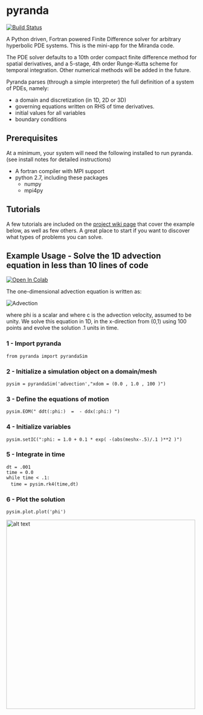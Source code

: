 # pyranda
[![Build Status](https://github.com/LLNL/pyranda/actions/workflows/regression-tests.yaml/badge.svg)](https://github.com/LLNL/pyranda/actions)

A Python driven, Fortran powered Finite Difference solver for arbitrary hyperbolic PDE systems.  This is the mini-app for the Miranda code.

The PDE solver defaults to a 10th order compact finite difference method for spatial derivatives, and a 5-stage, 4th order Runge-Kutta scheme for temporal integration.  Other numerical methods will be added in the future.
  
Pyranda parses (through a simple interpreter) the full definition of a system of PDEs, namely:
  - a domain and discretization (in 1D, 2D or 3D)
  - governing equations written on RHS of time derivatives.
  - initial values for all variables
  - boundary conditions



## Prerequisites
At a minimum, your system will need the following installed to run pyranda. (see install notes for detailed instructions) 
- A fortran compiler with MPI support
- python 2.7, including these packages
  - numpy
  - mpi4py

## Tutorials
A few tutorials are included on the [project wiki page](https://github.com/LLNL/pyranda/wiki) that cover the example below, as well as few others.  A great place to start if you want to discover what types of problems you can solve.


## Example Usage - Solve the 1D advection equation in less than 10 lines of code
[![Open In Colab](https://colab.research.google.com/assets/colab-badge.svg)](https://colab.research.google.com/github/LLNL/pyranda/blob/master/examples/tutorials/notebooks/advection.ipynb)

The one-dimensional advection equation is written as:

![Advection](http://mathurl.com/y7qnvzeg.png)

where phi is a scalar and where c is the advection velocity, assumed to be unity.  We solve this equation 
in 1D, in the x-direction from (0,1) using 100 points and evolve the solution .1 units in time.

### 1 - Import pyranda
`from pyranda import pyrandaSim`

### 2 - Initialize a simulation object on a domain/mesh
`pysim = pyrandaSim('advection',"xdom = (0.0 , 1.0 , 100 )")`

### 3 - Define the equations of motion
`pysim.EOM(" ddt(:phi:)  =  - ddx(:phi:) ")`

### 4 - Initialize variables
`pysim.setIC(":phi: = 1.0 + 0.1 * exp( -(abs(meshx-.5)/.1 )**2 )")`

### 5 - Integrate in time
`dt = .001`  
`time = 0.0`  
`while time < .1:`    
&nbsp;&nbsp;&nbsp;`time = pysim.rk4(time,dt)`  

### 6 - Plot the solution
`pysim.plot.plot('phi')`

<img src="https://github.com/LLNL/pyranda/blob/master/docs/images/Advection.png" alt="alt text" width="500pt">
